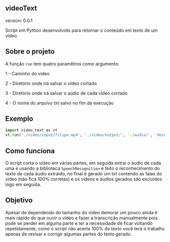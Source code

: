 ## videoText

version: 0.0.1

Script em Python desenvolvido para retornar o conteúdo em texto de um vídeo.

## Sobre o projeto

A função `run` tem quatro paramêtros como argumento:

1 - Caminho do vídeo

2 - Diretório onde irá salvar o vídeo cortado

3 - Diretório onde irá salvar o aúdio de cada video cortado

4 - O nome do arquivo txt salvo no fim da execução

## Exemplo

```python
import video_text as vt
vt.run('./video/input/filipe.mp4', './video/output/', './audio/', 'deschamps')
```

## Como funciona

O script corta o video em várias partes, em seguida extrai o áudio de cada uma e usando a biblioteca `SpeechRecognition` é feito o reconhecimento do texto de cada áudio extraido, no final é gerado um txt contendo as falas do vídeo (não fica 100% corretas) e os vídeos e áudios gerados são excluidos logo em seguida.

## Objetivo

Apesar de dependendo do tamanho do vídeo demorar um pouco ainda é mais rápido do que ouvir o vídeo e fazer a transcrição manualmente pois pode se perder em alguma parte e ter a necessidade de ficar voltando repetidamente, como o script não acerta 100% do texto você terá o trabalho apenas de revisar e corrigir algumas partes do texto gerado. 